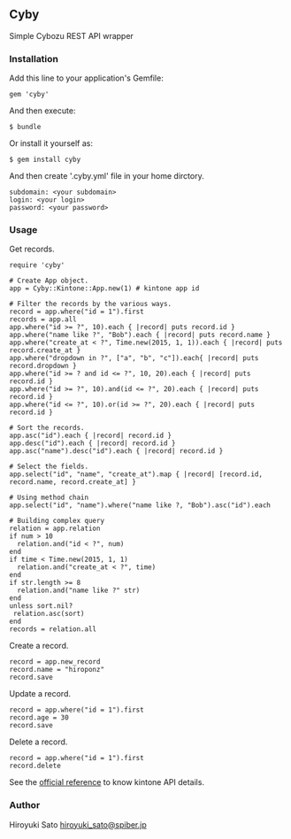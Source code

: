 ## Cyby

Simple Cybozu REST API wrapper

### Installation

Add this line to your application's Gemfile:

    gem 'cyby'

And then execute:

    $ bundle

Or install it yourself as:

    $ gem install cyby

And then create '.cyby.yml' file in your home dirctory.

    subdomain: <your subdomain>
    login: <your login>
    password: <your password>

### Usage

Get records.

    require 'cyby'
    
    # Create App object.
    app = Cyby::Kintone::App.new(1) # kintone app id
    
    # Filter the records by the various ways.
    record = app.where("id = 1").first
    records = app.all
    app.where("id >= ?", 10).each { |record| puts record.id }
    app.where("name like ?", "Bob").each { |record| puts record.name }
    app.where("create_at < ?", Time.new(2015, 1, 1)).each { |record| puts record.create_at }
    app.where("dropdown in ?", ["a", "b", "c"]).each{ |record| puts record.dropdown }
    app.where("id >= ? and id <= ?", 10, 20).each { |record| puts record.id }
    app.where("id >= ?", 10).and(id <= ?", 20).each { |record| puts record.id }
    app.where("id <= ?", 10).or(id >= ?", 20).each { |record| puts record.id }
    
    # Sort the records.
    app.asc("id").each { |record| record.id }
    app.desc("id").each { |record| record.id }
    app.asc("name").desc("id").each { |record| record.id }
    
    # Select the fields.
    app.select("id", "name", "create_at").map { |record| [record.id, record.name, record.create_at] }
    
    # Using method chain
    app.select("id", "name").where("name like ?, "Bob").asc("id").each 
    
    # Building complex query
    relation = app.relation
    if num > 10
      relation.and("id < ?", num)
    end
    if time < Time.new(2015, 1, 1)
      relation.and("create_at < ?", time)
    end
    if str.length >= 8
      relation.and("name like ?" str)
    end
    unless sort.nil?
     relation.asc(sort)
    end
    records = relation.all

Create a record.

    record = app.new_record
    record.name = "hiroponz"
    record.save

Update a record.

    record = app.where("id = 1").first
    record.age = 30
    record.save

Delete a record.

    record = app.where("id = 1").first
    record.delete

See the [official reference](https://cybozudev.zendesk.com/hc/ja/categories/200147600-kintone-API) to know kintone API details.

### Author

Hiroyuki Sato <hiroyuki_sato@spiber.jp>
